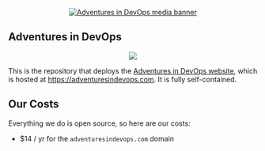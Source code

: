 <p align="center">
  <a href="https://adventuresindevops.com" alt="Adventures in DevOps Podcasts"><img src="https://adventuresindevops.com/images/media-banner.png" alt="Adventures in DevOps media banner"></a>
</p>

## Adventures in DevOps

<p align="center">
    <a href="https://adventuresindevops.com/join" alt="devops community link"><img src="https://img.shields.io/badge/Devops%20Community-Join-1ca763.svg"></a>
</p>

This is the repository that deploys the [Adventures in DevOps website](https://adventuresindevops.com), which is hosted at https://adventuresindevops.com. It is fully self-contained.


## Our Costs
Everything we do is open source, so here are our costs:
* $14 / yr for the `adventuresindevops.com` domain